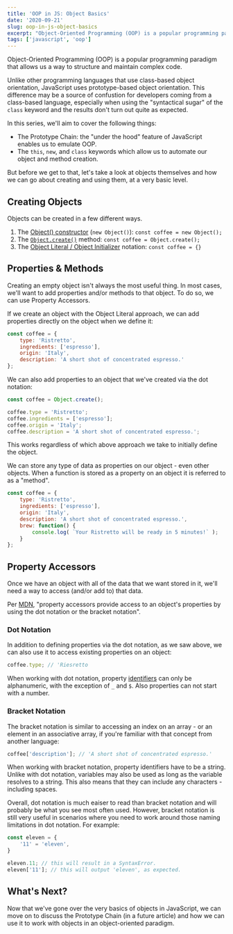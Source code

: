```yaml
---
title: 'OOP in JS: Object Basics'
date: '2020-09-21'
slug: oop-in-js-object-basics
excerpt: "Object-Oriented Programming (OOP) is a popular programming paradigm..."
tags: ['javascript', 'oop']
---
```


Object-Oriented Programming (OOP) is a popular programming paradigm that allows us a way to structure and maintain complex code.

Unlike other programming languages that use class-based object orientation, JavaScript uses prototype-based object orientation. This difference may be a source of confustion for developers coming from a class-based language, especially when using the "syntactical sugar" of the `class` keyword and the results don't turn out quite as expected.

In this series, we'll aim to cover the following things:

- The Prototype Chain: the "under the hood" feature of JavaScript enables us to emulate OOP.
- The `this`, `new`, and `class` keywords which allow us to automate our object and method creation.

But before we get to that, let's take a look at objects themselves and how we can go about creating and using them, at a very basic level.

## Creating Objects

Objects can be created in a few different ways.

1. The [Object() constructor](https://developer.mozilla.org/en-US/docs/Web/JavaScript/Reference/Global_Objects/Object/Object) (`new Object()`): `const coffee = new Object();`
2. The [`Object.create()`](https://developer.mozilla.org/en-US/docs/Web/JavaScript/Reference/Global_Objects/Object/create) method: `const coffee = Object.create();`
3. The [Object Literal / Object Initializer](https://developer.mozilla.org/en-US/docs/Web/JavaScript/Reference/Operators/Object_initializer) notation: `const coffee = {}`

## Properties & Methods

Creating an empty object isn't always the most useful thing. In most cases, we'll want to add properties and/or methods to that object. To do so, we can use Property Accessors.

If we create an object with the Object Literal approach, we can add properties directly on the object when we define it:

```js
const coffee = {
	type: 'Ristretto',
	ingredients: ['espresso'],
	origin: 'Italy',
	description: 'A short shot of concentrated espresso.'
};
```

We can also add properties to an object that we've created via the dot notation:

```js
const coffee = Object.create();

coffee.type = 'Ristretto';
coffee.ingredients = ['espresso'];
coffee.origin = 'Italy';
coffee.description = 'A short shot of concentrated espresso.';
```

This works regardless of which above approach we take to initially define the object. 

We can store any type of data as properties on our object - even other objects. When a function is stored as a property on an object it is referred to as a "method".

```js
const coffee = {
	type: 'Ristretto',
	ingredients: ['espresso'],
	origin: 'Italy',
	description: 'A short shot of concentrated espresso.',
	brew: function() {
		console.log( `Your Ristretto will be ready in 5 minutes!` );
	}
};
```

## Property Accessors

Once we have an object with all of the data that we want stored in it, we'll need a way to access (and/or add to) that data.

Per [MDN](https://developer.mozilla.org/en-US/docs/Web/JavaScript/Reference/Operators/Property_Accessors), "property accessors provide access to an object's properties by using the dot notation or the bracket notation".

### Dot Notation

In addition to defining properties via the dot notation, as we saw above, we can also use it to access existing properties on an object:

```js
coffee.type; // 'Riesretto
```

When working with dot notation, property [identifiers](https://developer.mozilla.org/en-US/docs/Glossary/identifier) can only be alphanumeric, with the exception of `_` and `$`. Also properties can not start with a number.

### Bracket Notation

The bracket notation is similar to accessing an index on an array - or an element in an associative array, if you're familiar with that concept from another language:

```js
coffee['description']; // 'A short shot of concentrated espresso.'
```

When working with bracket notation, property identifiers have to be a string. Unlike with dot notation, variables may also be used as long as the variable resolves to a string. This also means that they can include any characters - including spaces. 

Overall, dot notation is much eaiser to read than bracket notation and will probably be what you see most often used. However, bracket notation is still very useful in scenarios where you need to work around those naming limitations in dot notation. For example:

```js
const eleven = {
	'11' = 'eleven',
}

eleven.11; // this will result in a SyntaxError.
eleven['11']; // this will output 'eleven', as expected.
```

## What's Next?

Now that we've gone over the very basics of objects in JavaScript, we can move on to discuss the Prototype Chain (in a future article) and how we can use it to work with objects in an object-oriented paradigm.